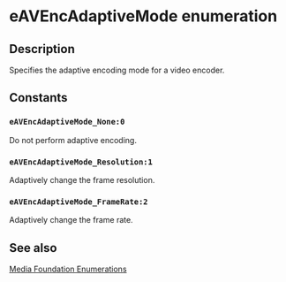 # eAVEncAdaptiveMode enumeration

## Description

Specifies the adaptive encoding mode for a video encoder.

## Constants

### `eAVEncAdaptiveMode_None:0`

Do not perform adaptive encoding.

### `eAVEncAdaptiveMode_Resolution:1`

Adaptively change the frame resolution.

### `eAVEncAdaptiveMode_FrameRate:2`

Adaptively change the frame rate.

## See also

[Media Foundation Enumerations](https://learn.microsoft.com/windows/desktop/medfound/media-foundation-enumerations)